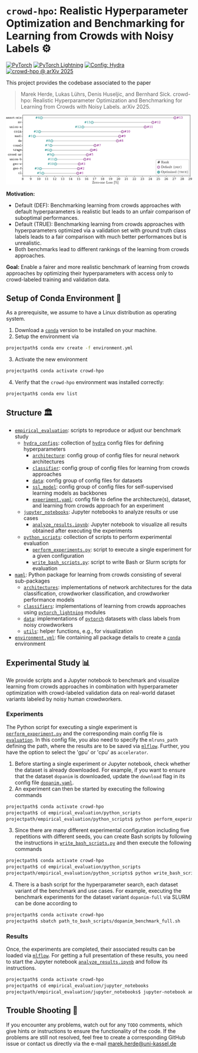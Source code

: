 # `crowd-hpo`: Realistic Hyperparameter Optimization and Benchmarking for Learning from Crowds with Noisy Labels :gear:
<a href="https://pytorch.org/get-started/locally/"><img alt="PyTorch" src="https://img.shields.io/badge/PyTorch-ee4c2c?logo=pytorch&logoColor=white"></a>
<a href="https://www.pytorchlightning.ai/"><img alt="PyTorch Lightning" src="https://img.shields.io/badge/PyTorch_Lightning-792ee5?logo=pytorch-lightning&logoColor=white"></a>
<a href="https://hydra.cc/"><img alt="Config: Hydra" src="https://img.shields.io/badge/Config-Hydra-89b8cd"></a>
<a href="https://arxiv.org/abs/2504.09085"><img alt="crowd-hpo @ arXiv 2025" src="https://img.shields.io/badge/arXiv-crowd--hpo @ arXiv 2025-aqua"></a>

This project provides the codebase associated to the paper
> Marek Herde, Lukas Lührs, Denis Huseljic, and Bernhard Sick. crowd-hpo: Realistic Hyperparameter Optimization and
> Benchmarking for Learning from Crowds with Noisy Labels. arXiv 2025.

<div align="left">
  <img src="./figures/crowd-hpo-motivation.png" alt="logo" width="1000">
</div>

**Motivation:** 
- Default (DEF): Benchmarking learning from crowds approaches with default hyperparameters is realistic but leads to an unfair comparison of suboptimal performances.
- Default (TRUE): Benchmarking learning from crowds approaches with hyperparameters optimized via a validation set with ground truth class labels leads to a fair comparison with much better performances but is unrealistic.
- Both benchmarks lead to different rankings of the learning from crowds approaches.

**Goal:** Enable a fairer and more realistic benchmark of learning from crowds approaches by optimizing their hyperparameters with access only to crowd-labeled training and validation data.

## Setup of Conda Environment :snake:
As a prerequisite, we assume to have a Linux distribution as operating system. 

1. Download a [`conda`](https://conda.io/projects/conda/en/latest/user-guide/install/index.html) version to be installed on your machine. 
2. Setup the environment via
```bash
projectpath$ conda env create -f environment.yml
```
3. Activate the new environment
```bash
projectpath$ conda activate crowd-hpo
```
4. Verify that the `crowd-hpo` environment was installed correctly:
```bash
projectpath$ conda env list
```

## Structure :classical_building:
- [`empirical_evaluation`](empirical_evaluation): scripts to reproduce or adjust our benchmark study
  - [`hydra_configs`](empirical_evaluation/hydra_configs): collection of [`hydra`](https://hydra.cc/docs/intro/) config files for defining hyperparameters
    - [`architecture`](empirical_evaluation/hydra_configs/architecture): config group of config files for neural network architectures
    - [`classifier`](empirical_evaluation/hydra_configs/classifier): config group of config files for learning from crowds approaches
    - [`data`](empirical_evaluation/hydra_configs/data): config group of config files for datasets
    - [`ssl_model`](empirical_evaluation/hydra_configs/ssl_model): config group of config files for self-supervised learning models as backbones
    - [`experiment.yaml`](empirical_evaluation/hydra_configs/experiment.yaml): config file to define the architecture(s), dataset, and learning from crowds approach for an experiment
  - [`jupyter_notebooks`](empirical_evaluation/jupyter_notebooks): Jupyter notebooks to analyze results or use cases
    - [`analyze_results.ipynb`](empirical_evaluation/jupyter_notebooks/analyze_results.ipynb): Jupyter notebook to visualize all results obtained after executing the experiments
  - [`python_scripts`](empirical_evaluation/python_scripts): collection of scripts to perform experimental evaluation
    - [`perform_experiments.py`](empirical_evaluation/python_scripts/perform_experiments.py): script to execute a single experiment for a given configuration
    - [`write_bash_scripts.py`](empirical_evaluation/python_scripts/write_bash_scripts.py): script to write Bash or Slurm scripts for evaluation
- [`maml`](maml): Python package for learning from crowds consisting of several sub-packages
    - [`architectures`](maml/architectures): implementations of network architectures for the data classification, crowdworker classification, and crowdworker performance models
    - [`classifiers`](maml/classifiers): implementations of learning from crowds approaches using [`pytorch_lightning`](https://www.pytorchlightning.ai/) modules
    - [`data`](maml/data): implementations of [`pytorch`](https://pytorch.org/) datasets with class labels from noisy crowdworkers
    - [`utils`](maml/utils): helper functions, e.g., for visualization
- [`environment.yml`](environment.yml): file containing all package details to create a [`conda`](https://conda.io/projects/conda/en/latest/) environment

## Experimental Study :bar_chart:

We provide scripts and a Jupyter notebook to benchmark and visualize learning from crowds approaches in combination
with hyperparameter optimization with crowd-labeled validation data on real-world dataset variants labeled by noisy 
human crowdworkers. 

### Experiments 
The Python script for executing a single experiment is 
[`perform_experiment.py`](empirical_evaluation/python_scripts/perform_experiment.py) and the corresponding main config file 
is [`evaluation`](empirical_evaluation/hydra_configs/evaluation.yaml). In this config file, you also need to specify the `mlruns_path` 
defining the path, where the results are to be saved via [`mlflow`](https://mlflow.org/). Further, you have the option
to select the 'gpu' or 'cpu' as `accelerator`.
1. Before starting a single experiment or Jupyter notebook, check whether the dataset is already downloaded. 
For example, if you want to ensure that the dataset `dopanim` is downloaded, update the `download` flag in its config 
file [`dopanim.yaml`](empirical_evaluation/hydra_configs/data/dopanim.yaml).
2. An experiment can then be started by executing the following commands
```bash
projectpath$ conda activate crowd-hpo
projectpath$ cd empirical_evaluation/python_scripts
projectpath/empirical_evaluation/python_scripts$ python perform_experiment.py data=dopanim data.class_definition.variant="full" classifier=majority_vote seed=0
````
3. Since there are many different experimental configuration including five repetitions with different seeds, you can
create Bash scripts by following the instructions in [`write_bash_scripts.py`](empirical_evaluation/python_scripts/write_bash_scripts.py) and then
execute the following commands
```bash
projectpath$ conda activate crowd-hpo
projectpath$ cd empirical_evaluation/python_scripts
projectpath/empirical_evaluation/python_scripts$ python write_bash_scripts.py
```
4. There is a bash script for the hyperparameter search, each dataset variant of the benchmark and use cases. For 
example, executing the benchmark experiments for the dataset variant `dopanim-full` via SLURM can be done according to
```bash
projectpath$ conda activate crowd-hpo
projectpath$ sbatch path_to_bash_scripts/dopanim_benchmark_full.sh
```

### Results
Once, the experiments are completed, their associated results can be loaded via [`mlflow`](https://mlflow.org/). 
For getting a full presentation of these results, you need to start the Jupyter notebook 
[`analyze_results.ipynb`](examples/analyze_results.ipynb) and follow its instructions.
```bash
projectpath$ conda activate crowd-hpo
projectpath$ cd empirical_evaluation/jupyter_notebooks
projectpath/empirical_evaluation/jupyter_notebooks$ jupyter-notebook analyze_results.ipynb
```

## Trouble Shooting :rotating_light:
If you encounter any problems, watch out for any `TODO` comments, which give hints or instructions to ensure the 
functionality of the code. If the problems are still not resolved, feel free to create a corresponding GitHub issue
or contact us directly via the e-mail [marek.herde@uni-kassel.de](mailto:marek.herde@uni-kassel.de)
